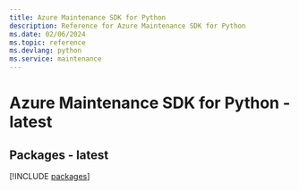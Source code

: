 ```yaml
---
title: Azure Maintenance SDK for Python
description: Reference for Azure Maintenance SDK for Python
ms.date: 02/06/2024
ms.topic: reference
ms.devlang: python
ms.service: maintenance
---
```

# Azure Maintenance SDK for Python - latest
## Packages - latest
[!INCLUDE [packages](maintenance-index.md)]